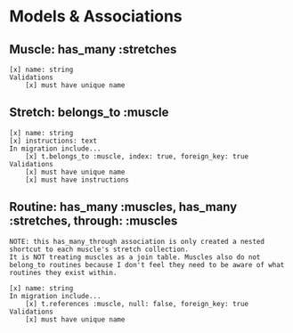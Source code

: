 # Models & Associations

## Muscle: has_many :stretches
    [x] name: string
    Validations
        [x] must have unique name

## Stretch: belongs_to :muscle
    [x] name: string
    [x] instructions: text
    In migration include...
        [x] t.belongs_to :muscle, index: true, foreign_key: true
    Validations
        [x] must have unique name
        [x] must have instructions

## Routine: has_many :muscles, has_many :stretches, through: :muscles
    NOTE: this has_many_through association is only created a nested shortcut to each muscle's stretch collection. 
    It is NOT treating muscles as a join table. Muscles also do not belong_to routines because I don't feel they need to be aware of what routines they exist within.

    [x] name: string
    In migration include...
        [x] t.references :muscle, null: false, foreign_key: true
    Validations
        [x] must have unique name